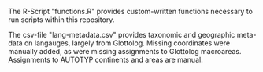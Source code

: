 The R-Script "functions.R" provides custom-written functions necessary to run scripts within this repository.

The csv-file "lang-metadata.csv" provides taxonomic and geographic meta-data on langauges, largely from Glottolog. Missing coordinates were manually added, as were missing assignments to Glottolog macroareas. Assignments to AUTOTYP continents and areas are manual.